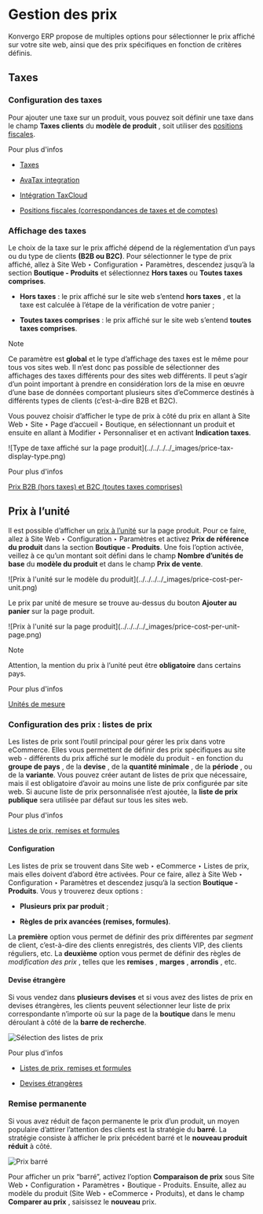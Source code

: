# Gestion des prix

Konvergo ERP propose de multiples options pour sélectionner le prix affiché sur votre
site web, ainsi que des prix spécifiques en fonction de critères définis.

## Taxes

### Configuration des taxes

Pour ajouter une taxe sur un produit, vous pouvez soit définir une taxe dans
le champ **Taxes clients** du **modèle de produit** , soit utiliser des
[positions fiscales](../../../finance/accounting/taxes/fiscal_positions).

<div class="alert alert-secondary">
<p class="alert-title">
Pour plus d'infos</p><ul>
<li><p><a href="../../../finance/accounting/taxes">Taxes</a></p></li>
<li><p><a href="../../../finance/accounting/taxes/avatax">AvaTax integration</a></p></li>
<li><p><a href="../../../finance/accounting/taxes/taxcloud">Intégration TaxCloud</a></p></li>
<li><p><a href="../../../finance/accounting/taxes/fiscal_positions">Positions fiscales (correspondances de taxes et de comptes)</a></p></li>
</ul>
</div>

### Affichage des taxes

Le choix de la taxe sur le prix affiché dépend de la réglementation d’un pays
ou du type de clients **(B2B ou B2C)**. Pour sélectionner le type de prix
affiché, allez à Site Web ‣ Configuration ‣ Paramètres, descendez jusqu’à la
section **Boutique - Produits** et sélectionnez **Hors taxes** ou **Toutes
taxes comprises**.

  * **Hors taxes** : le prix affiché sur le site web s’entend **hors taxes** , et la taxe est calculée à l’étape de la vérification de votre panier ;

  * **Toutes taxes comprises** : le prix affiché sur le site web s’entend **toutes taxes comprises**.

<div class="alert alert-primary">
<p class="alert-title">
Note</p><p>Ce paramètre est <b>global</b> et le type d’affichage des taxes est le même pour tous vos sites web. Il n’est donc pas possible de sélectionner des affichages des taxes différents pour des sites web différents. Il peut s’agir d’un point important à prendre en considération lors de la mise en œuvre d’une base de données comportant plusieurs sites d’eCommerce destinés à différents types de clients (c’est-à-dire B2B et B2C).</p>
</div>

Vous pouvez choisir d’afficher le type de prix à côté du prix en allant à Site
Web ‣ Site ‣ Page d’accueil ‣ Boutique, en sélectionnant un produit et ensuite
en allant à Modifier ‣ Personnaliser et en activant **Indication taxes**.

![Type de taxe affiché sur la page produit](../../../../_images/price-tax-
display-type.png) <div class="alert alert-secondary">
<p class="alert-title">
Pour plus d'infos</p><p><a href="../../../finance/accounting/taxes/B2B_B2C">Prix B2B (hors taxes) et B2C (toutes taxes comprises)</a></p>
</div>

## Prix à l’unité

Il est possible d’afficher un [prix à
l’unité](../../../inventory_and_mrp/inventory/product_management/product_replenishment/uom)
sur la page produit. Pour ce faire, allez à Site Web ‣ Configuration ‣
Paramètres et activez **Prix de référence du produit** dans la section
**Boutique - Produits**. Une fois l’option activée, veillez à ce qu’un montant
soit défini dans le champ **Nombre d’unités de base** du **modèle du produit**
et dans le champ **Prix de vente**.

![Prix à l'unité sur le modèle du produit](../../../../_images/price-cost-per-
unit.png)

Le prix par unité de mesure se trouve au-dessus du bouton **Ajouter au
panier** sur la page produit.

![Prix à l'unité sur la page produit](../../../../_images/price-cost-per-unit-
page.png) <div class="alert alert-primary">
<p class="alert-title">
Note</p><p>Attention, la mention du prix à l’unité peut être <b>obligatoire</b> dans certains pays.</p>
</div> <div class="alert alert-secondary">
<p class="alert-title">
Pour plus d'infos</p><p><a href="../../../inventory_and_mrp/inventory/product_management/product_replenishment/uom">Unités de mesure</a></p>
</div>

### Configuration des prix : listes de prix

Les listes de prix sont l’outil principal pour gérer les prix dans votre
eCommerce. Elles vous permettent de définir des prix spécifiques au site web -
différents du prix affiché sur le modèle du produit - en fonction du **groupe
de pays** , de la **devise** , de la **quantité minimale** , de la **période**
, ou de la **variante**. Vous pouvez créer autant de listes de prix que
nécessaire, mais il est obligatoire d’avoir au moins une liste de prix
configurée par site web. Si aucune liste de prix personnalisée n’est ajoutée,
la **liste de prix publique** sera utilisée par défaut sur tous les sites web.

<div class="alert alert-secondary">
<p class="alert-title">
Pour plus d'infos</p><p><a href="../../../sales/sales/products_prices/prices/pricing">Listes de prix, remises et formules</a></p>
</div>

#### Configuration

Les listes de prix se trouvent dans Site web ‣ eCommerce ‣ Listes de prix,
mais elles doivent d’abord être activées. Pour ce faire, allez à Site Web ‣
Configuration ‣ Paramètres et descendez jusqu’à la section **Boutique -
Produits**. Vous y trouverez deux options :

  * **Plusieurs prix par produit** ;

  * **Règles de prix avancées (remises, formules)**.

La **première** option vous permet de définir des prix différentes par
_segment_ de client, c’est-à-dire des clients enregistrés, des clients VIP,
des clients réguliers, etc. La **deuxième** option vous permet de définir des
règles de _modification des prix_ , telles que les **remises** , **marges** ,
**arrondis** , etc.

#### Devise étrangère

Si vous vendez dans **plusieurs devises** et si vous avez des listes de prix
en devises étrangères, les clients peuvent sélectionner leur liste de prix
correspondante n’importe où sur la page de la **boutique** dans le menu
déroulant à côté de la **barre de recherche**.

![Sélection des listes de prix](../../../../_images/price-pricelists.png)
<div class="alert alert-secondary">
<p class="alert-title">
Pour plus d'infos</p><ul>
<li><p><a href="../../../sales/sales/products_prices/prices/pricing">Listes de prix, remises et formules</a></p></li>
<li><p><a href="../../../sales/sales/products_prices/prices/currencies">Devises étrangères</a></p></li>
</ul>
</div>

### Remise permanente

Si vous avez réduit de façon permanente le prix d’un produit, un moyen
populaire d’attirer l’attention des clients est la stratégie du **barré**. La
stratégie consiste à afficher le prix précédent barré et le **nouveau produit
réduit** à côté.

![Prix barré](../../../../_images/price-strikethrough.png)

Pour afficher un prix “barré”, activez l’option **Comparaison de prix** sous
Site Web ‣ Configuration ‣ Paramètres ‣ Boutique - Produits. Ensuite, allez au
modèle du produit (Site Web ‣ eCommerce ‣ Produits), et dans le champ
**Comparer au prix** , saisissez le **nouveau** prix.

